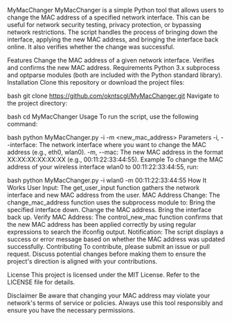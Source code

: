 MyMacChanger
MyMacChanger is a simple Python tool that allows users to change the MAC address of a specified network interface. This can be useful for network security testing, privacy protection, or bypassing network restrictions. The script handles the process of bringing down the interface, applying the new MAC address, and bringing the interface back online. It also verifies whether the change was successful.

Features
Change the MAC address of a given network interface.
Verifies and confirms the new MAC address.
Requirements
Python 3.x
subprocess and optparse modules (both are included with the Python standard library).
Installation
Clone this repository or download the project files:

bash
git clone https://github.com/okntscgl/MyMacChanger.git
Navigate to the project directory:

bash
cd MyMacChanger
Usage
To run the script, use the following command:

bash
python MyMacChanger.py -i <interface> -m <new_mac_address>
Parameters
-i, --interface: The network interface where you want to change the MAC address (e.g., eth0, wlan0).
-m, --mac: The new MAC address in the format XX:XX:XX:XX:XX:XX (e.g., 00:11:22:33:44:55).
Example
To change the MAC address of your wireless interface wlan0 to 00:11:22:33:44:55, run:

bash
python MyMacChanger.py -i wlan0 -m 00:11:22:33:44:55
How It Works
User Input: The get_user_input function gathers the network interface and new MAC address from the user.
MAC Address Change: The change_mac_address function uses the subprocess module to:
Bring the specified interface down.
Change the MAC address.
Bring the interface back up.
Verify MAC Address: The control_new_mac function confirms that the new MAC address has been applied correctly by using regular expressions to search the ifconfig output.
Notification: The script displays a success or error message based on whether the MAC address was updated successfully.
Contributing
To contribute, please submit an issue or pull request. Discuss potential changes before making them to ensure the project's direction is aligned with your contributions.

License
This project is licensed under the MIT License. Refer to the LICENSE file for details.

Disclaimer
Be aware that changing your MAC address may violate your network's terms of service or policies. Always use this tool responsibly and ensure you have the necessary permissions.
